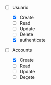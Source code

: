 - [ ] Usuario

  - [x] Create
  - [ ] Read
  - [ ] Update
  - [ ] Delete
  - [x] authenticate

- [ ] Accounts
  - [x] Create
  - [ ] Read
  - [ ] Update
  - [ ] Deçete
